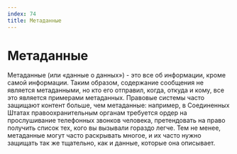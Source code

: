 ```yaml
---
index: 74
title: Метаданные
---
```

# Метаданные

Метаданные (или «данные о данных») - это все об информации, кроме самой информации. Таким образом, содержание сообщения не является метаданными, но кто его отправил, когда, откуда и кому, все это является примерами метаданных. Правовые системы часто защищают контент больше, чем метаданные: например, в Соединенных Штатах правоохранительным органам требуется ордер на прослушивание телефонных звонков человека, претендовать на право получить список тех, кого вы вызывали гораздо легче. Тем не менее, метаданные могут часто раскрывать многое, и их часто нужно защищать так же тщательно, как и данные, которые она описывает.